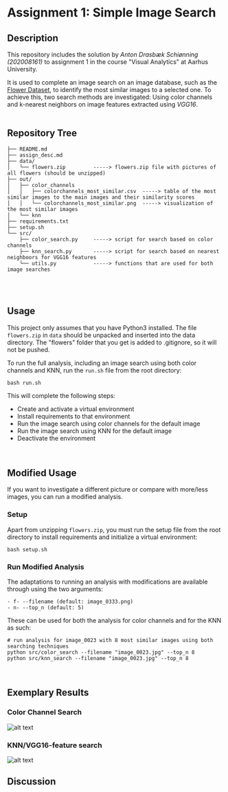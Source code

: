 # Assignment 1: Simple Image Search
## Description
This repository includes the solution by *Anton Drasbæk Schiønning (202008161)* to assignment 1 in the course "Visual Analytics" at Aarhus University. <br>

It is used to complete an image search on an image database, such as the [Flower Dataset](https://www.robots.ox.ac.uk/~vgg/data/flowers/17/), to identify the most similar images to a selected one. To achieve this, two search methods are investigated: Using color channels and k-nearest neighbors on image features extracted using *VGG16*.
<br/><br/>

## Repository Tree

```
├── README.md         
├── assign_desc.md    
├── data/             
│   └── flowers.zip         -----> flowers.zip file with pictures of all flowers (should be unzipped)
├── out/              
│   ├── color_channels   
│   │   ├── colorchannels_most_similar.csv  -----> table of the most similar images to the main images and their similarity scores
│   │   └── colorchannels_most_similar.png  -----> visualization of the most similar images
│   └── knn
├── requirements.txt   
├── setup.sh           
└── src/               
    ├── color_search.py     -----> script for search based on color channels
    ├── knn_search.py       -----> script for search based on nearest neighboors for VGG16 features
    └── utils.py            -----> functions that are used for both image searches

```
<br/><br/>
## Usage
This project only assumes that you have Python3 installed. The file `flowers.zip` in `data` should be unpacked and inserted into the data directory. The "flowers" folder that you get is added to .gitignore, so it will not be pushed. <br>

To run the full analysis, including an image search using both color channels and KNN, run the `run.sh` file from the root directory:
```
bash run.sh
```
This will complete the following steps:
* Create and activate a virtual environment
* Install requirements to that environment
* Run the image search using color channels for the default image
* Run the image search using KNN for the default image
* Deactivate the environment
<br>

## Modified Usage
If you want to investigate a different picture or compare with more/less images, you can run a modified analysis. <br>

### Setup
Apart from unzipping `flowers.zip`, you must run the setup file from the root directory to install requirements and initialize a virtual environment:
```
bash setup.sh
```
### Run Modified Analysis
The adaptations to running an analysis with modifications are available through using the two arguments:
```
- f- --filename (default: image_0333.png)
- n- --top_n (default: 5)
```

These can be used for both the analysis for color channels and for the KNN as such:
```
# run analysis for image_0023 with 8 most similar images using both searching techniques
python src/color_search --filename "image_0023.jpg" --top_n 8
python src/knn_search --filename "image_0023.jpg" --top_n 8
```
<br>

## Exemplary Results
### Color Channel Search
![alt text](https://github.com/AU-CDS/assignment1-simple-image-search-drasbaek/blob/main/out/color_channels/colorchannels_most_similar.png?raw=True)

### KNN/VGG16-feature search
![alt text](https://github.com/AU-CDS/assignment1-simple-image-search-drasbaek/blob/main/out/knn/knn_most_similar.png?raw=True)

## Discussion


